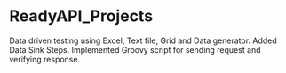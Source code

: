 # ReadyAPI_Projects
Data driven testing using Excel, Text file, Grid and Data generator. Added Data Sink Steps. Implemented Groovy script for sending request and verifying response.
